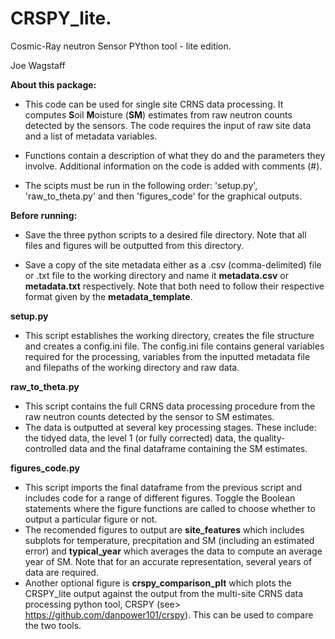 # **CRSPY_lite**.

Cosmic-Ray neutron Sensor PYthon tool - lite edition.

Joe Wagstaff

**About this package:**

* This code can be used for single site CRNS data processing. It computes **S**oil **M**oisture (**SM**) estimates from raw neutron counts detected by the sensors. The code requires the input of raw site data and a list of metadata variables.
 
* Functions contain a description of what they do and the parameters they involve. Additional information on the code is added with comments (#).

* The scipts must be run in the following order: 'setup.py', 'raw_to_theta.py' and then 'figures_code' for the graphical outputs.

 **Before running:** 

* Save the three python scripts to a desired file directory. Note that all files and figures will be outputted from this directory.

* Save a copy of the site metadata either as a .csv (comma-delimited) file or .txt file to the working directory and name it **metadata.csv** or **metadata.txt** respectively. Note that both need to follow their respective format given by the **metadata_template**.

**setup.py**

* This script establishes the working directory, creates the file structure and creates a config.ini file. The config.ini file contains general variables required for the processing, variables from the inputted metadata file and filepaths of the working directory and raw data.

**raw_to_theta.py**

* This script contains the full CRNS data processing procedure from the raw neutron counts detected by the sensor to SM estimates.
* The data is outputted at several key processing stages. These include: the tidyed data, the level 1 (or fully corrected) data, the quality-controlled data and the final dataframe containing the SM estimates.

**figures_code.py**

* This script imports the final dataframe from the previous script and includes code for a range of different figures. Toggle the Boolean statements where the figure functions are called to choose whether to output a particular figure or not.
* The recomended figures to output are **site_features** which includes subplots for temperature, precpitation and SM (including an estimated error) and **typical_year** which averages the data to compute an average year of SM. Note that for an accurate representation, several years of data are required.
* Another optional figure is **crspy_comparison_plt** which plots the CRSPY_lite output against the output from the multi-site CRNS data processing python tool, CRSPY (see> https://github.com/danpower101/crspy). This can be used to compare the two tools.














